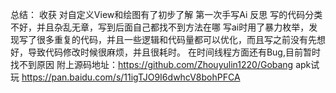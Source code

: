 总结： 收获 对自定义View和绘图有了初步了解 第一次手写Ai 反思 写的代码分类不好，并且杂乱无章，写到后面自己都找不到方法在哪 写ai时用了暴力枚举，发现写了很多重复的代码，并且一些逻辑和代码量都可以优化，而且写之前没有先想好，导致代码修改时候很麻烦，并且很耗时。 在时间线程方面还有Bug,目前暂时找不到原因 附上源码地址：https://github.com/Zhouyulin1220/Gobang
apk试玩 https://pan.baidu.com/s/11igTJO9I6dwhcV8bohPFCA
